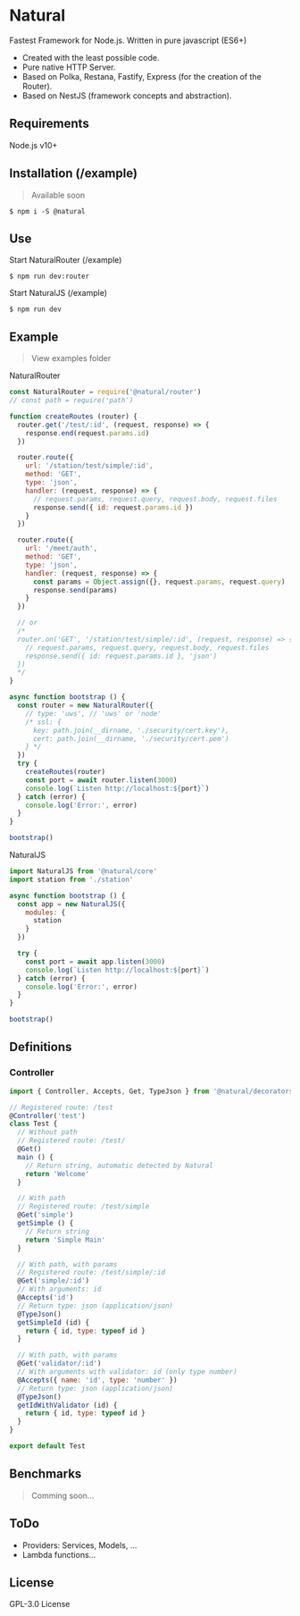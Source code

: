 # Natural

Fastest Framework for Node.js. Written in pure javascript (ES6+)

  - Created with the least possible code.
  - Pure native HTTP Server.
  - Based on Polka, Restana, Fastify, Express (for the creation of the Router).
  - Based on NestJS (framework concepts and abstraction).

## Requirements
Node.js v10+

## Installation (/example)

> Available soon
```
$ npm i -S @natural
```

## Use

Start NaturalRouter (/example)
```
$ npm run dev:router
```

Start NaturalJS (/example)
```
$ npm run dev
```

## Example
> View examples folder

NaturalRouter
```js
const NaturalRouter = require('@natural/router')
// const path = require('path')

function createRoutes (router) {
  router.get('/test/:id', (request, response) => {
    response.end(request.params.id)
  })

  router.route({
    url: '/station/test/simple/:id',
    method: 'GET',
    type: 'json',
    handler: (request, response) => {
      // request.params, request.query, request.body, request.files
      response.send({ id: request.params.id })
    }
  })

  router.route({
    url: '/meet/auth',
    method: 'GET',
    type: 'json',
    handler: (request, response) => {
      const params = Object.assign({}, request.params, request.query)
      response.send(params)
    }
  })

  // or
  /*
  router.on('GET', '/station/test/simple/:id', (request, response) => {
    // request.params, request.query, request.body, request.files
    response.send({ id: request.params.id }, 'json')
  })
  */
}

async function bootstrap () {
  const router = new NaturalRouter({
    // type: 'uws', // 'uws' or 'node'
    /* ssl: {
      key: path.join(__dirname, './security/cert.key'),
      cert: path.join(__dirname, './security/cert.pem')
    } */
  })
  try {
    createRoutes(router)
    const port = await router.listen(3000)
    console.log(`Listen http://localhost:${port}`)
  } catch (error) {
    console.log('Error:', error)
  }
}

bootstrap()
```

NaturalJS
```js
import NaturalJS from '@natural/core'
import station from './station'

async function bootstrap () {
  const app = new NaturalJS({
    modules: {
      station
    }
  })

  try {
    const port = await app.listen(3000)
    console.log(`Listen http://localhost:${port}`)
  } catch (error) {
    console.log('Error:', error)
  }
}

bootstrap()
```

## Definitions

### Controller

```js
import { Controller, Accepts, Get, TypeJson } from '@natural/decorators'

// Registered route: /test
@Controller('test')
class Test {
  // Without path
  // Registered route: /test/
  @Get()
  main () {
    // Return string, automatic detected by Natural
    return 'Welcome'
  }

  // With path
  // Registered route: /test/simple
  @Get('simple')
  getSimple () {
    // Return string
    return 'Simple Main'
  }

  // With path, with params
  // Registered route: /test/simple/:id
  @Get('simple/:id')
  // With arguments: id
  @Accepts('id')
  // Return type: json (application/json)
  @TypeJson()
  getSimpleId (id) {
    return { id, type: typeof id }
  }

  // With path, with params
  @Get('validator/:id')
  // With arguments with validator: id (only type number)
  @Accepts({ name: 'id', type: 'number' })
  // Return type: json (application/json)
  @TypeJson()
  getIdWithValidator (id) {
    return { id, type: typeof id }
  }
}

export default Test
```


## Benchmarks
> Comming soon...

## ToDo

 - Providers: Services, Models, ...
 - Lambda functions...

License
----

GPL-3.0 License